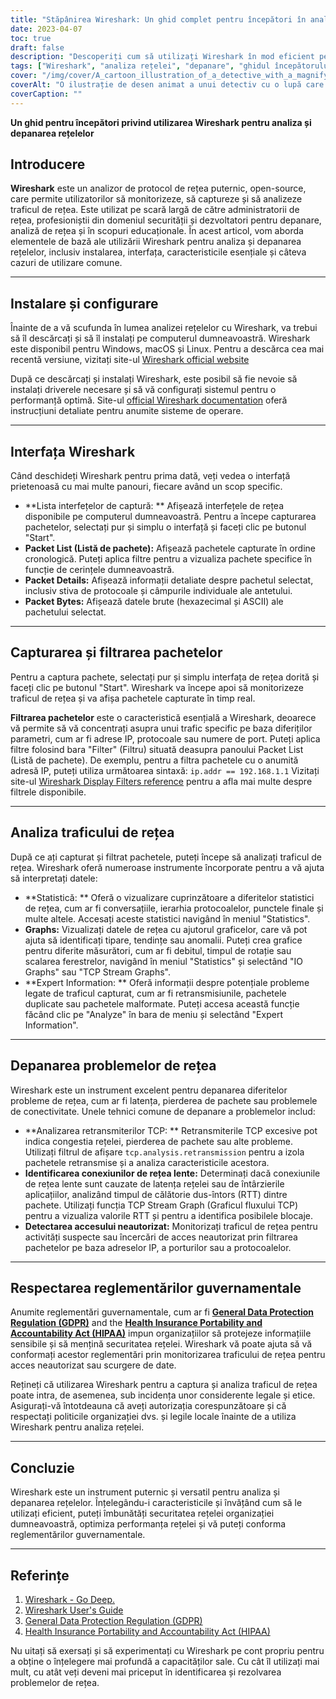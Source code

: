 ```yaml
---
title: "Stăpânirea Wireshark: Un ghid complet pentru începători în analiza rețelelor"
date: 2023-04-07
toc: true
draft: false
description: "Descoperiți cum să utilizați Wireshark în mod eficient pentru analiza și depanarea rețelelor cu acest ghid detaliat pentru începători."
tags: ["Wireshark", "analiza rețelei", "depanare", "ghidul începătorului", "monitorizarea rețelei", "captura de pachete", "protocoale de rețea", "TCP IP", "vizualizarea datelor", "securitatea rețelei", "filtre de captură", "filtre de afișare", "dispozitive de rețea", "Ethernet", "topologia rețelei", "diagnosticarea rețelei", "administrarea rețelei", "performanța rețelei", "Tutorial Wireshark", "pachete de date"]
cover: "/img/cover/A_cartoon_illustration_of_a_detective_with_a_magnifying_glass.png"
coverAlt: "O ilustrație de desen animat a unui detectiv cu o lupă care analizează cablurile de rețea, în timp ce logo-ul Wireshark plutește deasupra lor, simbolizând procesul de depanare și analiză a rețelei cu ajutorul Wireshark."
coverCaption: ""
---
```


**Un ghid pentru începători privind utilizarea Wireshark pentru analiza și depanarea rețelelor**

## Introducere

**Wireshark** este un analizor de protocol de rețea puternic, open-source, care permite utilizatorilor să monitorizeze, să captureze și să analizeze traficul de rețea. Este utilizat pe scară largă de către administratorii de rețea, profesioniștii din domeniul securității și dezvoltatori pentru depanare, analiză de rețea și în scopuri educaționale. În acest articol, vom aborda elementele de bază ale utilizării Wireshark pentru analiza și depanarea rețelelor, inclusiv instalarea, interfața, caracteristicile esențiale și câteva cazuri de utilizare comune.

______

## Instalare și configurare

Înainte de a vă scufunda în lumea analizei rețelelor cu Wireshark, va trebui să îl descărcați și să îl instalați pe computerul dumneavoastră. Wireshark este disponibil pentru Windows, macOS și Linux. Pentru a descărca cea mai recentă versiune, vizitați site-ul [Wireshark official website](https://www.wireshark.org/#download)

După ce descărcați și instalați Wireshark, este posibil să fie nevoie să instalați driverele necesare și să vă configurați sistemul pentru o performanță optimă. Site-ul [official Wireshark documentation](https://www.wireshark.org/docs/wsug_html_chunked/) oferă instrucțiuni detaliate pentru anumite sisteme de operare.

______

## Interfața Wireshark

Când deschideți Wireshark pentru prima dată, veți vedea o interfață prietenoasă cu mai multe panouri, fiecare având un scop specific.

- **Lista interfețelor de captură: ** Afișează interfețele de rețea disponibile pe computerul dumneavoastră. Pentru a începe capturarea pachetelor, selectați pur și simplu o interfață și faceți clic pe butonul "Start".
- **Packet List (Listă de pachete):** Afișează pachetele capturate în ordine cronologică. Puteți aplica filtre pentru a vizualiza pachete specifice în funcție de cerințele dumneavoastră.
- **Packet Details:** Afișează informații detaliate despre pachetul selectat, inclusiv stiva de protocoale și câmpurile individuale ale antetului.
- **Packet Bytes:** Afișează datele brute (hexazecimal și ASCII) ale pachetului selectat.

______

## Capturarea și filtrarea pachetelor

Pentru a captura pachete, selectați pur și simplu interfața de rețea dorită și faceți clic pe butonul "Start". Wireshark va începe apoi să monitorizeze traficul de rețea și va afișa pachetele capturate în timp real.

**Filtrarea pachetelor** este o caracteristică esențială a Wireshark, deoarece vă permite să vă concentrați asupra unui trafic specific pe baza diferiților parametri, cum ar fi adrese IP, protocoale sau numere de port. Puteți aplica filtre folosind bara "Filter" (Filtru) situată deasupra panoului Packet List (Listă de pachete). De exemplu, pentru a filtra pachetele cu o anumită adresă IP, puteți utiliza următoarea sintaxă: `ip.addr == 192.168.1.1` Vizitați site-ul [Wireshark Display Filters reference](https://www.wireshark.org/docs/man-pages/wireshark-filter.html) pentru a afla mai multe despre filtrele disponibile.

______

## Analiza traficului de rețea

După ce ați capturat și filtrat pachetele, puteți începe să analizați traficul de rețea. Wireshark oferă numeroase instrumente încorporate pentru a vă ajuta să interpretați datele:

- **Statistică: ** Oferă o vizualizare cuprinzătoare a diferitelor statistici de rețea, cum ar fi conversațiile, ierarhia protocoalelor, punctele finale și multe altele. Accesați aceste statistici navigând în meniul "Statistics".
- **Graphs:** Vizualizați datele de rețea cu ajutorul graficelor, care vă pot ajuta să identificați tipare, tendințe sau anomalii. Puteți crea grafice pentru diferite măsurători, cum ar fi debitul, timpul de rotație sau scalarea ferestrelor, navigând în meniul "Statistics" și selectând "IO Graphs" sau "TCP Stream Graphs".
- **Expert Information: ** Oferă informații despre potențiale probleme legate de traficul capturat, cum ar fi retransmisiunile, pachetele duplicate sau pachetele malformate. Puteți accesa această funcție făcând clic pe "Analyze" în bara de meniu și selectând "Expert Information".

______

## Depanarea problemelor de rețea

Wireshark este un instrument excelent pentru depanarea diferitelor probleme de rețea, cum ar fi latența, pierderea de pachete sau problemele de conectivitate. Unele tehnici comune de depanare a problemelor includ:

- **Analizarea retransmiterilor TCP: ** Retransmiterile TCP excesive pot indica congestia rețelei, pierderea de pachete sau alte probleme. Utilizați filtrul de afișare `tcp.analysis.retransmission` pentru a izola pachetele retransmise și a analiza caracteristicile acestora.
- **Identificarea conexiunilor de rețea lente:** Determinați dacă conexiunile de rețea lente sunt cauzate de latența rețelei sau de întârzierile aplicațiilor, analizând timpul de călătorie dus-întors (RTT) dintre pachete. Utilizați funcția TCP Stream Graph (Graficul fluxului TCP) pentru a vizualiza valorile RTT și pentru a identifica posibilele blocaje.
- **Detectarea accesului neautorizat:** Monitorizați traficul de rețea pentru activități suspecte sau încercări de acces neautorizat prin filtrarea pachetelor pe baza adreselor IP, a porturilor sau a protocoalelor.

______

## Respectarea reglementărilor guvernamentale

Anumite reglementări guvernamentale, cum ar fi [**General Data Protection Regulation (GDPR)**](https://eur-lex.europa.eu/legal-content/EN/TXT/?uri=CELEX:32016R0679) and the [**Health Insurance Portability and Accountability Act (HIPAA)**](https://www.hhs.gov/hipaa/index.html) impun organizațiilor să protejeze informațiile sensibile și să mențină securitatea rețelei. Wireshark vă poate ajuta să vă conformați acestor reglementări prin monitorizarea traficului de rețea pentru acces neautorizat sau scurgere de date.

Rețineți că utilizarea Wireshark pentru a captura și analiza traficul de rețea poate intra, de asemenea, sub incidența unor considerente legale și etice. Asigurați-vă întotdeauna că aveți autorizația corespunzătoare și că respectați politicile organizației dvs. și legile locale înainte de a utiliza Wireshark pentru analiza rețelei.

______

## Concluzie

Wireshark este un instrument puternic și versatil pentru analiza și depanarea rețelelor. Înțelegându-i caracteristicile și învățând cum să le utilizați eficient, puteți îmbunătăți securitatea rețelei organizației dumneavoastră, optimiza performanța rețelei și vă puteți conforma reglementărilor guvernamentale.

______

## Referințe

1. [Wireshark - Go Deep.](https://www.wireshark.org/)
2. [Wireshark User's Guide](https://www.wireshark.org/docs/wsug_html_chunked/)
3. [General Data Protection Regulation (GDPR)](https://eur-lex.europa.eu/legal-content/EN/TXT/?uri=CELEX:32016R0679)
4. [Health Insurance Portability and Accountability Act (HIPAA)](https://www.hhs.gov/hipaa/index.html)

Nu uitați să exersați și să experimentați cu Wireshark pe cont propriu pentru a obține o înțelegere mai profundă a capacităților sale. Cu cât îl utilizați mai mult, cu atât veți deveni mai priceput în identificarea și rezolvarea problemelor de rețea.




